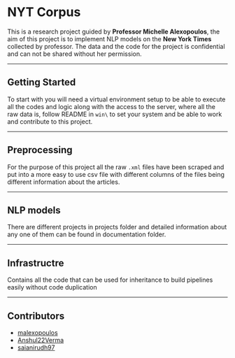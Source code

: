 # NYT Corpus

This is a research project guided by **Professor Michelle Alexopoulos**, the aim of this project is to implement NLP models on the
**New York Times** collected by professor. The data and the code for the project is confidential and can not be shared without her permission.

---
## Getting Started

To start with you will need a virtual environment setup to be able to execute all the codes and logic along with the access to the server, where all the raw data is,
follow README in `win\` to set your system and be able to work and contribute to this project.

---
## Preprocessing

For the purpose of this project all the raw `.xml` files have been scraped and put into a more easy to use csv file with different columns of the files being different information about the articles.

---
## NLP models

There are different projects in projects folder and detailed information about any one of them can be found in documentation folder.

---
## Infrastructre

Contains all the code that can be used for inheritance to build pipelines easily without code duplication

---
## Contributors

- [malexopoulos](https://github.com/malexopoulos)
- [Anshul22Verma](https://github.com/Anshul22Verma)
- [saianirudh97](https://github.com/saianirudh97)

